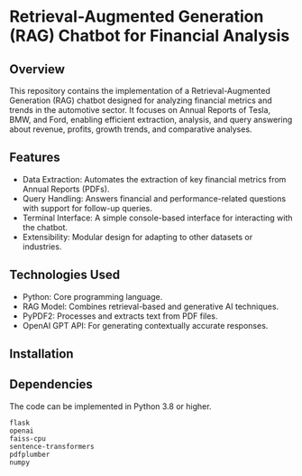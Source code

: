 # Retrieval-Augmented Generation (RAG) Chatbot for Financial Analysis

## Overview
This repository contains the implementation of a Retrieval-Augmented Generation (RAG) chatbot designed for analyzing financial metrics and trends in the automotive sector. It focuses on Annual Reports of Tesla, BMW, and Ford, enabling efficient extraction, analysis, and query answering about revenue, profits, growth trends, and comparative analyses.

## Features
* Data Extraction: Automates the extraction of key financial metrics from Annual Reports (PDFs).
* Query Handling: Answers financial and performance-related questions with support for follow-up queries.
* Terminal Interface: A simple console-based interface for interacting with the chatbot.
* Extensibility: Modular design for adapting to other datasets or industries.

## Technologies Used
* Python: Core programming language.
* RAG Model: Combines retrieval-based and generative AI techniques.
* PyPDF2: Processes and extracts text from PDF files.
* OpenAI GPT API: For generating contextually accurate responses.

## Installation

## Dependencies
The code can be implemented in Python 3.8 or higher.
```
flask
openai
faiss-cpu
sentence-transformers
pdfplumber
numpy
```
